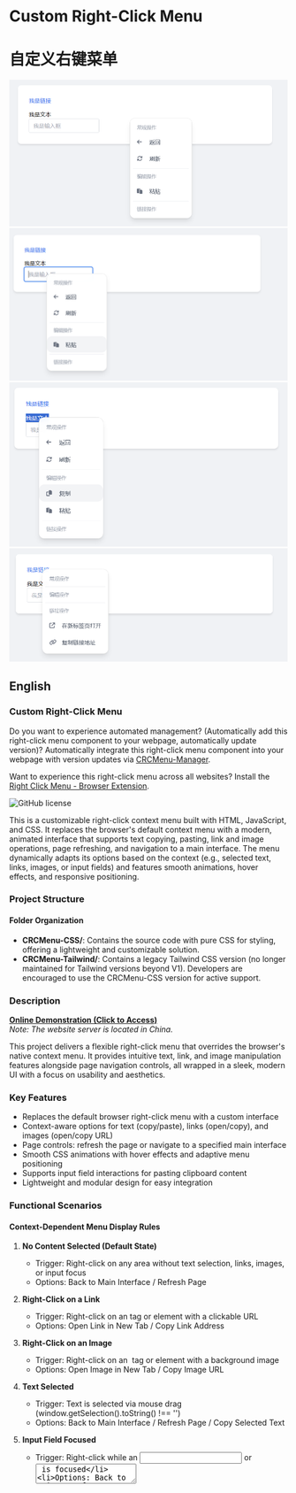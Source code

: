 # Custom Right-Click Menu
# 自定义右键菜单

![Interface](https://github.com/add-qwq/Custom-Right-Click-Menu/blob/main/Custom-Right-Click-Menu1.png?raw=true)  
![Interface](https://github.com/add-qwq/Custom-Right-Click-Menu/blob/main/Custom-Right-Click-Menu2.png?raw=true)  
![Interface](https://github.com/add-qwq/Custom-Right-Click-Menu/blob/main/Custom-Right-Click-Menu3.png?raw=true)  
![Interface](https://github.com/add-qwq/Custom-Right-Click-Menu/blob/main/Custom-Right-Click-Menu4.png?raw=true)  

## English

### Custom Right-Click Menu

Do you want to experience automated management? (Automatically add this right-click menu component to your webpage, automatically update version)? Automatically integrate this right-click menu component into your webpage with version updates via [CRCMenu-Manager](https://github.com/add-qwq/CRCMenu-Manager).

Want to experience this right-click menu across all websites? Install the [Right Click Menu - Browser Extension](https://github.com/add-qwq/CRCM-Browser-Plugin).

![GitHub license](https://img.shields.io/github/license/add-qwq/Custom-Right-Click-Menu?style=flat-square)

This is a customizable right-click context menu built with HTML, JavaScript, and CSS. It replaces the browser's default context menu with a modern, animated interface that supports text copying, pasting, link and image operations, page refreshing, and navigation to a main interface. The menu dynamically adapts its options based on the context (e.g., selected text, links, images, or input fields) and features smooth animations, hover effects, and responsive positioning.

### Project Structure

#### Folder Organization
- **CRCMenu-CSS/**: Contains the source code with pure CSS for styling, offering a lightweight and customizable solution.
- **CRCMenu-Tailwind/**: Contains a legacy Tailwind CSS version (no longer maintained for Tailwind versions beyond V1). Developers are encouraged to use the CRCMenu-CSS version for active support.

### Description
**[Online Demonstration (Click to Access)](https://www.rockaz.top/GitHub-Project-Demo/Custom-Right-Click-Menu/)**  
*Note: The website server is located in China.*

This project delivers a flexible right-click menu that overrides the browser's native context menu. It provides intuitive text, link, and image manipulation features alongside page navigation controls, all wrapped in a sleek, modern UI with a focus on usability and aesthetics.

### Key Features
- Replaces the default browser right-click menu with a custom interface
- Context-aware options for text (copy/paste), links (open/copy), and images (open/copy URL)
- Page controls: refresh the page or navigate to a specified main interface
- Smooth CSS animations with hover effects and adaptive menu positioning
- Supports input field interactions for pasting clipboard content
- Lightweight and modular design for easy integration

### Functional Scenarios

#### Context-Dependent Menu Display Rules
1. **No Content Selected (Default State)**  
   - Trigger: Right-click on any area without text selection, links, images, or input focus  
   - Options: Back to Main Interface / Refresh Page  

2. **Right-Click on a Link**  
   - Trigger: Right-click on an <a> tag or element with a clickable URL  
   - Options: Open Link in New Tab / Copy Link Address  

3. **Right-Click on an Image**  
   - Trigger: Right-click on an <img> tag or element with a background image  
   - Options: Open Image in New Tab / Copy Image URL  

4. **Text Selected**  
   - Trigger: Text is selected via mouse drag (window.getSelection().toString() !== '')  
   - Options: Back to Main Interface / Refresh Page / Copy Selected Text  

5. **Input Field Focused**  
   - Trigger: Right-click while an <input> or <textarea> is focused  
   - Options: Back to Main Interface / Refresh Page / Paste Clipboard Content  

#### Implementation Principle
The menu leverages JavaScript to detect context in real-time:  
- Text selection via window.getSelection()  
- Link detection by checking the target element or its ancestors for <a> tags or onclick handlers  
- Image detection via <img> tags or computed background-image styles  
- Input focus detection using document.activeElement for <input> or <textarea> elements  

### File Structure

#### CRCMenu-CSS/
- **CRCMenu.html**: Main HTML file defining the menu structure  
- **CRCMenu.js**: JavaScript logic for menu behavior and context detection  
- **CRCMenu.css**: CSS styles for layout, animations, and visual effects  
- **All-Custom Right-Click-Menu.html**: All-in-one file with embedded CSS and JS for quick deployment  

#### CRCMenu-Tailwind/ (Legacy)
- **rcm-tailwind.html**: HTML with Tailwind CSS classes (deprecated)  
- **rcm-tailwind.js**: JavaScript logic for the Tailwind version (deprecated)  
- **integration-tailwind.html**: Embedded Tailwind version (deprecated)  

*Note: The Tailwind version is no longer maintained for Tailwind CSS versions beyond V1. Use the CRCMenu-CSS version for active development and support.*

### Quick Start

#### Download and Use
1. **Get Source Code**:  
   - Visit the [GitHub repository](https://github.com/add-qwq/Custom-Right-Click-Menu).  
   - Click the *Code* button and select *Download ZIP*.  
   - Extract the ZIP file to a local directory.  

2. **Run the Menu**:  
   - For the CSS version: Open `CRCMenu.html` or `All-Custom Right-Click-Menu.html` in a modern browser.  
   - For the Tailwind version: Open `rcm-tailwind.html` or `integration-tailwind.html` (note: deprecated).  
   - Right-click on the page to trigger the custom menu.  

#### Customization
1. **CSS Version (CRCMenu-CSS/)**  
   - Modify `CRCMenu.css` to adjust colors, sizes, or animations.  
   - Edit `CRCMenu.js` to:  
     - Change the main interface URL in `backToHomeAction()`.  
     - Add or remove menu items and their corresponding actions.  
   - Integrate by linking `CRCMenu.css` and `CRCMenu.js` in your HTML or using `All-Custom Right-Click-Menu.html` as a template.  

2. **Tailwind Version (CRCMenu-Tailwind/, Deprecated)**  
   - Ensure Tailwind CSS (V1) is loaded in your project.  
   - Modify `rcm-tailwind.html` to adjust styles using Tailwind utility classes.  
   - Edit `rcm-tailwind.js` for functional customizations, similar to the CSS version.  
   - Note: This version is no longer supported; consider migrating to the CSS version for future updates.  

### Compatibility
Compatible with modern browsers (Chrome, Firefox, Edge, Safari) supporting the navigator.clipboard API. Fallback mechanisms ensure basic functionality in older browsers, though some features (e.g., clipboard pasting) may be limited.

### License
This project is licensed under the [Apache-2.0 License](LICENSE).

---

## 中文

### 自定义右键菜单

想要体验自动化管理吗？（自动添加此右键菜单组件到您的网页，自动化更新版本）？通过[CRC 菜单管理器](https://github.com/add-qwq/CRCMenu-Manager)自动将此右键菜单组件集成到你的网页，并支持自动版本更新。

想在所有网站上体验此右键菜单？请安装[右键菜单 - 浏览器扩展](https://github.com/add-qwq/CRCM-Browser-Plugin)。

![GitHub license](https://img.shields.io/github/license/add-qwq/Custom-Right-Click-Menu?style=flat-square)

这是一个基于HTML、JavaScript和CSS开发的自定义右键菜单，替代浏览器默认右键菜单，支持文本复制、粘贴、链接和图片操作、页面刷新以及返回主界面等功能。菜单根据上下文（选中文本、链接、图片或输入框）动态显示选项，拥有流畅的动画效果、悬停交互和自适应定位。

### 项目结构

#### 文件夹说明
- **CRCMenu-CSS/**：包含使用纯CSS样式的源代码，轻量且易于定制。  
- **CRCMenu-Tailwind/**：包含基于Tailwind CSS的旧版本（不再支持V1以上版本）。建议使用CRCMenu-CSS版本获取活跃支持。

### 项目说明
**[在线演示（点击访问）](https://www.rockaz.top/GitHub-Project-Demo/Custom-Right-Click-Menu/)**  
*注：网站服务器位于中国。*

本项目提供一个灵活的右键菜单，覆盖浏览器原生菜单功能，支持文本、链接和图片操作以及页面导航，结合现代化UI设计提升用户体验。

### 核心功能
- 屏蔽浏览器默认右键菜单，显示自定义界面  
- 上下文相关选项：文本（复制/粘贴）、链接（打开/复制）、图片（打开/复制URL）  
- 页面控制：一键刷新或跳转到指定主界面  
- 流畅CSS动画，包含悬停效果和自适应定位  
- 支持输入框交互，粘贴剪贴板内容  
- 轻量级模块化设计，便于集成  

### 功能场景说明

#### 上下文菜单显示规则
1. **无内容选中（默认状态）**  
   - 触发条件：右键点击无文本选中、链接、图片或输入框聚焦的区域  
   - 选项：返回主界面 / 刷新页面  

2. **右键点击链接**  
   - 触发条件：右键点击<a>标签或含URL的可点击元素  
   - 选项：在新标签页打开链接 / 复制链接地址  

3. **右键点击图片**  
   - 触发条件：右键点击<img>标签或含背景图片的元素  
   - 选项：在新标签页打开图片 / 复制图片URL  

4. **选中文本**  
   - 触发条件：通过鼠标拖动选中文本（window.getSelection().toString() !== ''）  
   - 选项：返回主界面 / 刷新页面 / 复制选中文本  

5. **输入框聚焦**  
   - 触发条件：右键时<input>或<textarea>处于聚焦状态  
   - 选项：返回主界面 / 刷新页面 / 粘贴剪贴板内容  

#### 实现原理
通过JavaScript实时检测上下文：  
- 文本选中：使用window.getSelection()获取内容  
- 链接检测：检查目标元素或其祖先的<a>标签或onclick事件  
- 图片检测：识别<img>标签或计算的background-image样式  
- 输入框聚焦：通过document.activeElement检测<input>或<textarea>  

### 文件结构

#### CRCMenu-CSS/
- **CRCMenu.html**：定义菜单结构的HTML文件  
- **CRCMenu.js**：控制菜单行为和上下文检测的JavaScript文件  
- **CRCMenu.css**：布局、动画和视觉效果的CSS文件  
- **All-Custom Right-Click-Menu.html**：内嵌CSS和JS的单文件，适合快速部署  

#### CRCMenu-Tailwind/（已停更）
- **rcm-tailwind.html**：使用Tailwind CSS类的HTML文件（已停更）  
- **rcm-tailwind.js**：Tailwind版本的JavaScript逻辑（已停更）  
- **integration-tailwind.html**：内嵌Tailwind资源的单文件（已停更）  

*注：Tailwind版本不再支持Tailwind CSS V1以上版本。建议使用CRCMenu-CSS版本进行开发和维护。*

### 快速使用

#### 下载与运行
1. **获取源代码**：  
   - 访问[GitHub仓库](https://github.com/add-qwq/Custom-Right-Click-Menu)。  
   - 点击右上角*Code*按钮，选择*Download ZIP*。  
   - 解压到本地目录。  

2. **运行菜单**：  
   - CSS版本：打开CRCMenu.html或All-Custom Right-Click-Menu.html在现代浏览器中运行。  
   - Tailwind版本：打开rcm-tailwind.html或integration-tailwind.html（注：已停更）。  
   - 在页面右键触发自定义菜单。  

#### 个性化定制
1. **CSS版本（CRCMenu-CSS/）**  
   - 修改CRCMenu.css调整颜色、尺寸或动画效果。  
   - 编辑CRCMenu.js以：  
     - 修改backToHomeAction()中的主界面URL。  
     - 添加或删除菜单项及其功能逻辑。  
   - 集成：在项目中链接CRCMenu.css和CRCMenu.js，或以All-Custom Right-Click-Menu.html为模板嵌入。  

2. **Tailwind版本（CRCMenu-Tailwind/，已停更）**  
   - 确保项目加载Tailwind CSS（V1）。  
   - 修改rcm-tailwind.html中的Tailwind工具类调整样式。  
   - 编辑rcm-tailwind.js进行功能定制，与CSS版本逻辑类似。  
   - 注：此版本不再维护，建议迁移到CSS版本以获取更新支持。  

### 兼容性说明
支持具备navigator.clipboard API的现代浏览器（Chrome、Firefox、Edge、Safari）。旧版浏览器提供回退机制，但部分功能（如剪贴板粘贴）可能受限。

### 许可证
本项目采用[Apache-2.0 License](LICENSE)授权。
